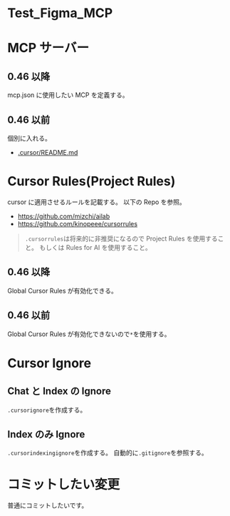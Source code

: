 # Test_Figma_MCP

# MCP サーバー

## 0.46 以降

mcp.json に使用したい MCP を定義する。

## 0.46 以前

個別に入れる。

-   [.cursor/README.md](.cursor/README.md)

# Cursor Rules(Project Rules)

cursor に適用させるルールを記載する。
以下の Repo を参照。

-   https://github.com/mizchi/ailab
-   https://github.com/kinopeee/cursorrules

> `.cursorrules`は将来的に非推奨になるので Project Rules を使用すること。
> もしくは Rules for AI を使用すること。

## 0.46 以降

Global Cursor Rules が有効化できる。

## 0.46 以前

Global Cursor Rules が有効化できないので`*`を使用する。

# Cursor Ignore

## Chat と Index の Ignore

`.cursorignore`を作成する。

## Index のみ Ignore

`.cursorindexingignore`を作成する。
自動的に`.gitignore`を参照する。

# コミットしたい変更

普通にコミットしたいです。
